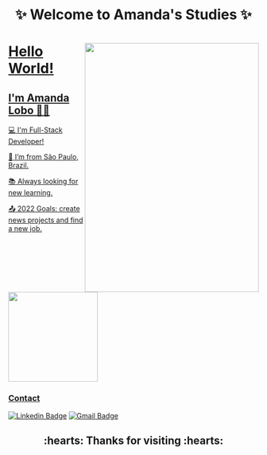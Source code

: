<h1 align="center"> ✨ Welcome to Amanda's Studies ✨</h1>

<div align="center">
<a href="https://github.com/amanda-lobo">
</div> 
<img align="right" src="https://lh3.googleusercontent.com/YmdFeD0tjxJb38QYrAfbmryJ3RlSAkH6x_uytY4pZMydJwmo1F92eWON2wXw1LSjAenrUxZ-QgdUHV23MMMHVEKZVh2UkbZ5n0eFUtKnhqL5B7N4CnPCMlQgTrxkOQdYyhOjHqwQwgP8R8Py0B-Wbux7urLCdw5UcQrrKlRL8OkPpzLBoNKQjYe6jiGgrWKUQNU4h1TJFngeiJaVHyt4scv1MqDYA7c5VAjgsj1Qidu8eUMA2kDEKFGNlpMsPXwST2JHFuBkag28qA8DN9BhIyoqVA8FYO_5__GKMHreBwXZTDu66sdzpKgDDMzTg0Mh38dZ_R2ldcqbtRDmo3gELOpBXUxNBHqFpqEJczis3oemlIhX24B_IgOLhV-RlMU4NuvrKgUSfS6H1b2HJl5FMV62VhTUiUAQS7rQZQAQ6LEeySqPdabSi142GG5NIu7TFM7mlc_qCEI5Hm4HwrwTyqJvsa0HBx3DYu1dkZaL6umt4My01ve5-SqaK3FzrKQbbmqLxZg6LYaFjudOTIRcyL3kppCH1xZrPZ0KxlURoDrNR_R-v5GH8hqPK9s-G0e2ccy9oblp00QhOKRbQGD0wXKvWj0Cq1aqCToShvmoydhpvxDOziklWDJbER5UkvAM8OMM2RjGrnYWpMNTFqB27QzpcxHj0cC05Qv7QS9xPEtqqggdD0LzQ8j6NusBzkXDEwGBbHhlVTztSIsbOL9vGV0UGHfJjvJLA3dvH2lz_NT0mtsrGyUeGuGz9GtDgXEbg-PNrcZ406uEVNX0lT5FFGCHu7pIaTv7kek=w438-h657-no?authuser=0" width="350" height="500"/>

# Hello World!

## I'm Amanda Lobo 👩‍💻

 

:computer: I'm Full-Stack Developer!

:house_with_garden: I’m from São Paulo, Brazil.

:books: Always looking for new learning.

:outbox_tray: 2022 Goals: create news projects and find a new job.

<br>
<img height="180em" src="https://github-readme-stats.vercel.app/api?username=amanda-lobo&show_icons=true&theme=dracula&include_all_commits=true&count_private=true"/>

### Contact 

[![Linkedin Badge](https://img.shields.io/badge/-LinkedIn-blue?style=flat-square&logo=Linkedin&logoColor=white&link=https://https://www.linkedin.com/in/amanda-gomes-lobo-853231226/)](https://www.linkedin.com/in/amanda-gomes-lobo-853231226/)
[![Gmail Badge](https://img.shields.io/badge/-Gmail-c14438?style=flat-square&logo=Gmail&logoColor=white&link=mailto:amandalobo.ag@gmail.com)](mailto:amandalobo.ag@gmail.com)

<h2 align="center">:hearts: Thanks for visiting :hearts:</h2>


